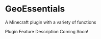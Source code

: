 # GeoEssentials
A Minecraft plugin with a variety of functions

Plugin Feature Description Coming Soon!

